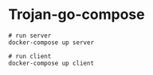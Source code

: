 # Trojan-go-compose

```
# run server
docker-compose up server
```

```
# run client
docker-compose up client
```